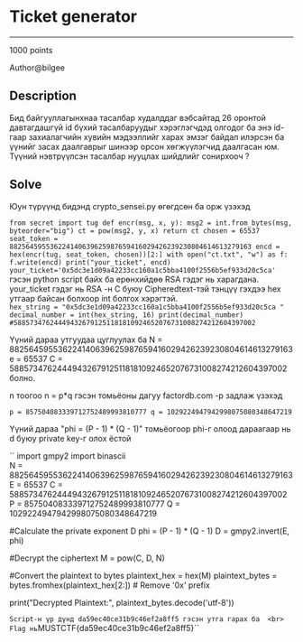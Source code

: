 # Ticket generator
*** 
1000 points

Author@bilgee

## Description
Бид байгууллагынхнаа тасалбар худалддаг вэбсайтад 26 оронтой давтагдашгүй id бүхий тасалбаруудыг хэрэглэгчдэд олгодог ба 
энэ id-гаар захиалагчийн хувийн мэдээллийг харах эмзэг байдал илэрсэн ба үүнийг засах даалгаврыг шинээр орсон хөгжүүлэгчид
даалгасан юм. Түүний нэвтрүүлсэн тасалбар нууцлах шийдлийг сонирхооч ?

## Solve
Юун түрүүнд бидэнд crypto_sensei.py өгөгдсөн ба орж үзэхэд

``
from secret import tug
def encr(msg, x, y):
    msg2 = int.from_bytes(msg, byteorder="big")
    ct = pow(msg2, y, x)
    return ct
chosen = 65537
seat_token = 882564595536224140639625987659416029426239230804614613279163
encd = hex(encr(tug, seat_token, chosen))[2:]
with open("ct.txt", "w") as f:
    f.write(encd)
print("your_ticket", encd)
your_ticket='0x5dc3e1d09a42233cc160a1c5bba4100f2556b5ef933d20c5ca'
``
<br>
    гэсэн python script байх ба ерөнхийдөө RSA гэдэг нь харагдана.
your_ticket гэдэг нь RSA -н C буюу Cipheredtext-тэй тэнцүү гэхдээ hex утгаар байсан болхоор int болгох хэрэгтэй.
<br>
``
hex_string = "0x5dc3e1d09a42233cc160a1c5bba4100f2556b5ef933d20c5ca "
decimal_number = int(hex_string, 16)
print(decimal_number)  #588573476244494326791251181810924652076731008274212604397002
``
<br>

Үүний дараа утгуудаа цуглуулах ба 
N = 882564595536224140639625987659416029426239230804614613279163
e = 65537
C = 588573476244494326791251181810924652076731008274212604397002 болно.

n тоогоо n = p*q гэсэн томьёоны дагуу factordb.com -р задлаж үзэхэд 
<br>

``
p = 857504083339712752489993810777
q = 1029224947942998075080348647219
``
<br>

Үүний дараа 
"phi = (P - 1) * (Q - 1)" томьёогоор phi-г олоод дараагаар нь d буюу private key-г олох ёстой 

``
import gmpy2
import binascii
<br>
N = 882564595536224140639625987659416029426239230804614613279163
E = 65537
C = 588573476244494326791251181810924652076731008274212604397002
P = 857504083339712752489993810777
Q = 1029224947942998075080348647219
<br>

#Calculate the private exponent D
phi = (P - 1) * (Q - 1)
D = gmpy2.invert(E, phi)

#Decrypt the ciphertext
M = pow(C, D, N)

#Convert the plaintext to bytes
plaintext_hex = hex(M)
plaintext_bytes = bytes.fromhex(plaintext_hex[2:])  # Remove '0x' prefix

print("Decrypted Plaintext:", plaintext_bytes.decode('utf-8'))

``
Script-н үр дүнд da59ec40ce31b9c46ef2a8ff5 гэсэн утга гарах ба 
<br>
Flag нь ``MUSTCTF{da59ec40ce31b9c46ef2a8ff5}``





